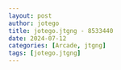 ```yaml
---
layout: post
author: jotego
title: jotego.jtgng - 8533440
date: 2024-07-12
categories: [Arcade, jtgng]
tags: [jotego.jtgng]
---
```


